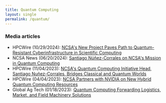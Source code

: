 ```yaml
---
title: Quantum Computing
layout: single
permalink: /quantum/
---
```




### Media articles

* HPCWire (10/29/2024): [NCSA's New Project Paves Path to Quantum-Resistant Cyberinfrastructure in Scientific Computing](https://www.hpcwire.com/off-the-wire/ncsas-new-project-paves-path-to-quantum-resistant-cyberinfrastructure-in-scientific-computing/)
* NCSA News (06/20/2024): [Santiago Núñez-Corrales on NCSA's Mission in Quantum Computing](https://www.ncsa.illinois.edu/santiago-nunez-corrales-on-ncsas-mission-in-quantum-computing/)
* HPCWire (11/04/2023): [NCSA's Quantum Computing Initiative Head, Santiago Nuñez-Corrales, Bridges Classical and Quantum Worlds](https://www.hpcwire.com/off-the-wire/ncsas-quantum-computing-initiative-head-nunez-corrales-bridges-classical-and-quantum-worlds/)
* HPCWire (04/04/2023): [NCSA Partners with NVIDIA on New Hybrid Quantum Computing Resources](https://www.hpcwire.com/off-the-wire/ncsa-partners-with-nvidia-on-new-hybrid-quantum-computing-resources/)
* Global Ag Tech (01/18/2023): [Quantum Computing Forwarding Logistics, Market, and Field Machinery Solutions](https://www.globalagtechinitiative.com/digital-farming/quantum-computing-forwarding-logistics-market-and-field-machinery-solutions/)
